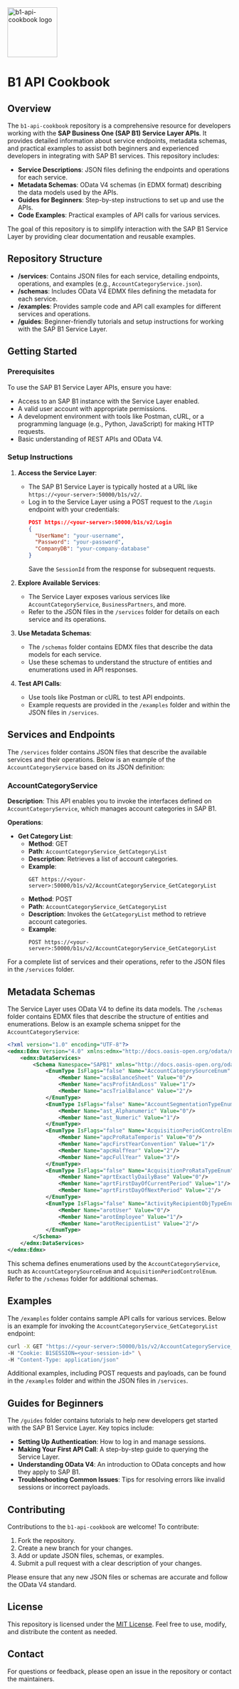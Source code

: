 <img src="https://github.com/Xaypanya/b1-api-cookbook/blob/main/b1-api-cookbook.png" alt="b1-api-cookbook logo" width="112">

# B1 API Cookbook
## Overview

The `b1-api-cookbook` repository is a comprehensive resource for developers working with the **SAP Business One (SAP B1) Service Layer APIs**. It provides detailed information about service endpoints, metadata schemas, and practical examples to assist both beginners and experienced developers in integrating with SAP B1 services. This repository includes:

- **Service Descriptions**: JSON files defining the endpoints and operations for each service.
- **Metadata Schemas**: OData V4 schemas (in EDMX format) describing the data models used by the APIs.
- **Guides for Beginners**: Step-by-step instructions to set up and use the APIs.
- **Code Examples**: Practical examples of API calls for various services.

The goal of this repository is to simplify interaction with the SAP B1 Service Layer by providing clear documentation and reusable examples.

## Repository Structure

- **/services**: Contains JSON files for each service, detailing endpoints, operations, and examples (e.g., `AccountCategoryService.json`).
- **/schemas**: Includes OData V4 EDMX files defining the metadata for each service.
- **/examples**: Provides sample code and API call examples for different services and operations.
- **/guides**: Beginner-friendly tutorials and setup instructions for working with the SAP B1 Service Layer.

## Getting Started

### Prerequisites
To use the SAP B1 Service Layer APIs, ensure you have:
- Access to an SAP B1 instance with the Service Layer enabled.
- A valid user account with appropriate permissions.
- A development environment with tools like Postman, cURL, or a programming language (e.g., Python, JavaScript) for making HTTP requests.
- Basic understanding of REST APIs and OData V4.

### Setup Instructions
1. **Access the Service Layer**:
   - The SAP B1 Service Layer is typically hosted at a URL like `https://<your-server>:50000/b1s/v2/`.
   - Log in to the Service Layer using a POST request to the `/Login` endpoint with your credentials:
     ```json
     POST https://<your-server>:50000/b1s/v2/Login
     {
       "UserName": "your-username",
       "Password": "your-password",
       "CompanyDB": "your-company-database"
     }
     ```
     Save the `SessionId` from the response for subsequent requests.

2. **Explore Available Services**:
   - The Service Layer exposes various services like `AccountCategoryService`, `BusinessPartners`, and more.
   - Refer to the JSON files in the `/services` folder for details on each service and its operations.

3. **Use Metadata Schemas**:
   - The `/schemas` folder contains EDMX files that describe the data models for each service.
   - Use these schemas to understand the structure of entities and enumerations used in API responses.

4. **Test API Calls**:
   - Use tools like Postman or cURL to test API endpoints.
   - Example requests are provided in the `/examples` folder and within the JSON files in `/services`.

## Services and Endpoints

The `/services` folder contains JSON files that describe the available services and their operations. Below is an example of the `AccountCategoryService` based on its JSON definition:

### AccountCategoryService
**Description**: This API enables you to invoke the interfaces defined on `AccountCategoryService`, which manages account categories in SAP B1.

**Operations**:
- **Get Category List**:
  - **Method**: GET
  - **Path**: `AccountCategoryService_GetCategoryList`
  - **Description**: Retrieves a list of account categories.
  - **Example**:
    ```
    GET https://<your-server>:50000/b1s/v2/AccountCategoryService_GetCategoryList
    ```
  - **Method**: POST
  - **Path**: `AccountCategoryService_GetCategoryList`
  - **Description**: Invokes the `GetCategoryList` method to retrieve account categories.
  - **Example**:
    ```
    POST https://<your-server>:50000/b1s/v2/AccountCategoryService_GetCategoryList
    ```

For a complete list of services and their operations, refer to the JSON files in the `/services` folder.

## Metadata Schemas

The Service Layer uses OData V4 to define its data models. The `/schemas` folder contains EDMX files that describe the structure of entities and enumerations. Below is an example schema snippet for the `AccountCategoryService`:

```xml
<?xml version="1.0" encoding="UTF-8"?>
<edmx:Edmx Version="4.0" xmlns:edmx="http://docs.oasis-open.org/odata/ns/edmx">
    <edmx:DataServices>
        <Schema Namespace="SAPB1" xmlns="http://docs.oasis-open.org/odata/ns/edm">
            <EnumType IsFlags="false" Name="AccountCategorySourceEnum" UnderlyingType="Edm.Int32">
                <Member Name="acsBalanceSheet" Value="0"/>
                <Member Name="acsProfitAndLoss" Value="1"/>
                <Member Name="acsTrialBalance" Value="2"/>
            </EnumType>
            <EnumType IsFlags="false" Name="AccountSegmentationTypeEnum" UnderlyingType="Edm.Int32">
                <Member Name="ast_Alphanumeric" Value="0"/>
                <Member Name="ast_Numeric" Value="1"/>
            </EnumType>
            <EnumType IsFlags="false" Name="AcquisitionPeriodControlEnum" UnderlyingType="Edm.Int32">
                <Member Name="apcProRataTemporis" Value="0"/>
                <Member Name="apcFirstYearConvention" Value="1"/>
                <Member Name="apcHalfYear" Value="2"/>
                <Member Name="apcFullYear" Value="3"/>
            </EnumType>
            <EnumType IsFlags="false" Name="AcquisitionProRataTypeEnum" UnderlyingType="Edm.Int32">
                <Member Name="aprtExactlyDailyBase" Value="0"/>
                <Member Name="aprtFirstDayOfCurrentPeriod" Value="1"/>
                <Member Name="aprtFirstDayOfNextPeriod" Value="2"/>
            </EnumType>
            <EnumType IsFlags="false" Name="ActivityRecipientObjTypeEnum" UnderlyingType="Edm.Int32">
                <Member Name="arotUser" Value="0"/>
                <Member Name="arotEmployee" Value="1"/>
                <Member Name="arotRecipientList" Value="2"/>
            </EnumType>
        </Schema>
    </edmx:DataServices>
</edmx:Edmx>
```

This schema defines enumerations used by the `AccountCategoryService`, such as `AccountCategorySourceEnum` and `AcquisitionPeriodControlEnum`. Refer to the `/schemas` folder for additional schemas.

## Examples

The `/examples` folder contains sample API calls for various services. Below is an example for invoking the `AccountCategoryService_GetCategoryList` endpoint:

```bash
curl -X GET "https://<your-server>:50000/b1s/v2/AccountCategoryService_GetCategoryList" \
-H "Cookie: B1SESSION=<your-session-id>" \
-H "Content-Type: application/json"
```

Additional examples, including POST requests and payloads, can be found in the `/examples` folder and within the JSON files in `/services`.

## Guides for Beginners

The `/guides` folder contains tutorials to help new developers get started with the SAP B1 Service Layer. Key topics include:
- **Setting Up Authentication**: How to log in and manage sessions.
- **Making Your First API Call**: A step-by-step guide to querying the Service Layer.
- **Understanding OData V4**: An introduction to OData concepts and how they apply to SAP B1.
- **Troubleshooting Common Issues**: Tips for resolving errors like invalid sessions or incorrect payloads.

## Contributing

Contributions to the `b1-api-cookbook` are welcome! To contribute:
1. Fork the repository.
2. Create a new branch for your changes.
3. Add or update JSON files, schemas, or examples.
4. Submit a pull request with a clear description of your changes.

Please ensure that any new JSON files or schemas are accurate and follow the OData V4 standard.

## License

This repository is licensed under the [MIT License](LICENSE). Feel free to use, modify, and distribute the content as needed.

## Contact

For questions or feedback, please open an issue in the repository or contact the maintainers.